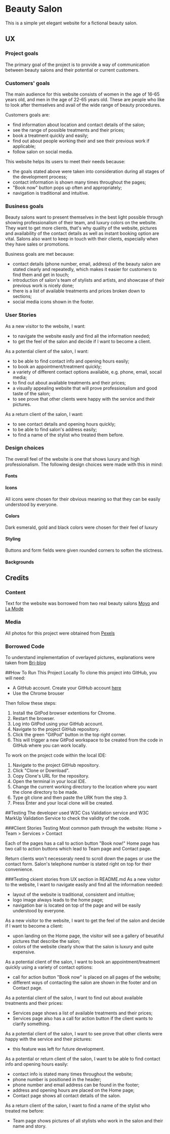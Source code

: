 # Beauty Salon

This is a simple yet elegant website for a fictional beauty salon. 

## UX

### Project goals
The primary goal of the project is to provide a way of communication between beauty salons and their potential or current customers. 

### Customers' goals
The main audience for this website consists of women in the age of 16-65 years old, and men in the age of 22-65 years old. These are people who like to look after themselves and avail of the wide range of beauty procedures.

Customers goals are:
* find information about location and contact details of the salon;
* see the range of possible treatments and their prices;
* book a treatment quickly and easily;
* find out about people working their and see their previous work if applicable;
* follow salon on social media.

This website helps its users to meet their needs because: 
* the goals stated above were taken into consideration during all stages of the development process;
* contact information is shown many times throughout the pages;
* "Book now" button pops up often and appropriately;
* navigation is traditional and intuitive.

### Business goals
Beauty salons want to present themselves in the best light possible through showing professionalism of their team, and luxury colors on the website. 
They want to get more clients, that's why quality of the website, pictures and availability of the contact details as well as instant booking option are vital.
Salons also want to keep in touch with their clients, especially when they have sales or promotions.

Business goals are met because:
* contact details (phone number, email, address) of the beauty salon are stated clearly and repeatedly, which makes it easier for customers to find them and get in touch;
* introduction of salon's team of stylists and artists, and showcase of their previous work is nicely done;
* there is a list of available treatments and prices broken down to sections;
* social media icons shown in the footer. 

### User Stories
As a new visitor to the website, I want: 
* to navigate the website easily and find all the information needed;
* to get the feel of the salon and decide if I want to become a client.

As a potential client of the salon, I want:
* to be able to find contact info and opening hours easily;
* to book an appointment/treatment quickly;
* a variety of different contact options available, e.g. phone, email, socail media;
* to find out about available treatments and their prices;
* a visually appealing website that will prove professionalism and good taste of the salon;
* to see prove that other clients were happy with the service and their pictures.

As a return client of the salon, I want:
* to see contact details and opening hours quickly;
* to be able to find salon's address easily;
* to find a name of the stylist who treated them before.

### Design choices
The overall feel of the website is one that shows luxury and high professionalism. The following design choices were made with this in mind:

#### Fonts

#### Icons
All icons were chosen for their obvious meaning so that they can be easily understood by everyone.

#### Colors
Dark esmerald, gold and black colors were chosen for their feel of luxury

#### Styling
Buttons and form fields were given rounded corners to soften the stictness.

#### Backgrounds

## Credits

### Content
Text for the website was borrowed from two real beauty salons [Moyo](https://moyo.ie/team/) and [La Mode](https://lamode.ie/meet-the-team/)

### Media
All photos for this project were obtained from [Pexels](https://www.pexels.com/)

### Borrowed Code 
To understand implementation of overlayed pictures, explanations were taken from [Bri-blog](https://bricampgomez.com/blog/how-to-overlap-images-in-css/)

##How To Run This Project Locally
To clone this project into GitHub, you will need:
* A GitHub account. Create your GitHub account [here]()
* Use the Chrome brouser

Then follow these steps:
1. Install the GitPod browser extentions for Chrome.
1. Restart the browser.
1. Log into GitPod using your GitHub account.
1. Navigate to the project GitHub repository.
1. Click the green "GitPod" button in the top right corner.
1. This will trigger a new GitPod workspace to be created from the code in GitHub where you can work locally.

To work on the project code within the local IDE:
1. Navigate to the project GitHub repository.
1. Click "Clone or Download".
1. Copy Clone's URL for the repository.
1. Open the terminal in your local IDE.
1. Change the current working directory to the location where you want the clone directory to be made.
1. Type git clone and then paste the URK from the step 3.
1. Press Enter and your local clone will be created.

##Testing
The developer used W3C Css Validation service and W3C MarkUp Validation Service to check the validity of the code.

###Client Stories Testing
Most common path through the website:
Home > Team > Services > Contact

Each of the pages has a call to action button "Book now!"
Home page has two call to action buttons which lead to Team page and Contact page.

Return clients won't necesseraly need to scroll down the pages or use the contact form. Salon's telephone number is stated right on top for their convenience.

###Testing ckient stories from UX section in README.md 
As a new visitor to the website, I want to navigate easily and find all the information needed:
* layout of the website is traditional, consistent and intuitive;
* logo image always leads to the home page;
* navigation bar is located on top of the page and will be easily understood by everyone.

As a new visitor to the website, I want to get the feel of the salon and decide if I want to become a client:
* upon landing on the Home page, the visitor will see a gallery of beuatiful pictures that describe the salon;
* colors of the website clearly show that the salon is luxury and quite expensive.

As a potential client of the salon, I want to book an appointment/treatment quickly using a variety of contact options:
* call for action button "Book now" is placed on all pages of the website;
* different ways of contacting the salon are shown in the footer and on Contact page.

As a potential client of the salon, I want to find out about available treatments and their prices:
* Services page shows a list of available treatments and their prices;
* Services page also has a call for action button if the client wants to clarify something.

As a potential client of the salon, I want to see prove that other clients were happy with the service and their pictures:
* this feature was left for future development.

As a potential or return client of the salon, I want to be able to find contact info and opening hours easily:
* contact info is stated many times throughout the website;
* phone number is positioned in the header;
* phone number and email address can be found in the footer;
* address and opening hours are placed on the Home page;
* Contact page shows all contact details of the salon.

As a return client of the salon, I want to find a name of the stylist who treated me before:
* Team page shows pictures of all stylists who work in the salon and their name and story.

